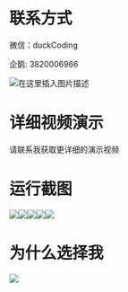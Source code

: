 # 联系方式

微信：duckCoding

企鹅: 3820006966

![在这里插入图片描述](http://upload.cxycsx.vip/91ab4bcb4f2c4c6db86365bb6d6e9c62.jpeg)

# 详细视频演示

请联系我获取更详细的演示视频

# 运行截图

![](http://www.bysj52.com/uploadfile/ueditor/image/202306/%E6%AF%95%E8%AE%BEspringboot225%E5%9F%BA%E4%BA%8EspringBoot%E6%94%BF%E5%BA%9C%E7%AE%A1%E7%90%86%E7%9A%84%E7%B3%BB%E7%BB%9F%E8%AE%BE%E8%AE%A1%E6%AF%95%E4%B8%9A%E8%AE%BE%E8%AE%A1/5.png)![](http://www.bysj52.com/uploadfile/ueditor/image/202306/%E6%AF%95%E8%AE%BEspringboot225%E5%9F%BA%E4%BA%8EspringBoot%E6%94%BF%E5%BA%9C%E7%AE%A1%E7%90%86%E7%9A%84%E7%B3%BB%E7%BB%9F%E8%AE%BE%E8%AE%A1%E6%AF%95%E4%B8%9A%E8%AE%BE%E8%AE%A1/2.png)![](http://www.bysj52.com/uploadfile/ueditor/image/202306/%E6%AF%95%E8%AE%BEspringboot225%E5%9F%BA%E4%BA%8EspringBoot%E6%94%BF%E5%BA%9C%E7%AE%A1%E7%90%86%E7%9A%84%E7%B3%BB%E7%BB%9F%E8%AE%BE%E8%AE%A1%E6%AF%95%E4%B8%9A%E8%AE%BE%E8%AE%A1/3.png)![](http://www.bysj52.com/uploadfile/ueditor/image/202306/%E6%AF%95%E8%AE%BEspringboot225%E5%9F%BA%E4%BA%8EspringBoot%E6%94%BF%E5%BA%9C%E7%AE%A1%E7%90%86%E7%9A%84%E7%B3%BB%E7%BB%9F%E8%AE%BE%E8%AE%A1%E6%AF%95%E4%B8%9A%E8%AE%BE%E8%AE%A1/4.png)![](http://www.bysj52.com/uploadfile/ueditor/image/202306/%E6%AF%95%E8%AE%BEspringboot225%E5%9F%BA%E4%BA%8EspringBoot%E6%94%BF%E5%BA%9C%E7%AE%A1%E7%90%86%E7%9A%84%E7%B3%BB%E7%BB%9F%E8%AE%BE%E8%AE%A1%E6%AF%95%E4%B8%9A%E8%AE%BE%E8%AE%A1/1.png)

# 为什么选择我

![](http://upload.cxycsx.vip/%E7%A8%8B%E5%BA%8F%E8%AE%BE%E8%AE%A1.png)

